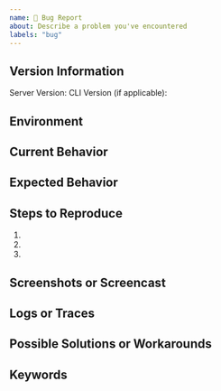 ```yaml
---
name: 🐞 Bug Report
about: Describe a problem you've encountered
labels: "bug"
---
```


## Version Information

Server Version:
CLI Version (if applicable):

## Environment

<!-- Cloud/ Open Source / Enterprise -->

## Current Behavior

<!--
  Describe what's happening currently, in simple terms.
-->

## Expected Behavior

<!--
  Describe what you expected to happen, in simple terms.
-->

## Steps to Reproduce

1.
2.
3.

## Screenshots or Screencast

<!--
  If applicable, attach screenshots or screencasts to help explain the issue.
-->

## Logs or Traces

<!--
  Include any relevant logs or error messages here, if available.
-->

## Possible Solutions or Workarounds

<!--
  Share any ideas you have for resolving or working around the issue.
-->

## Keywords

<!--
  List keywords you used while searching for similar issues, so others can find this report easily.
-->